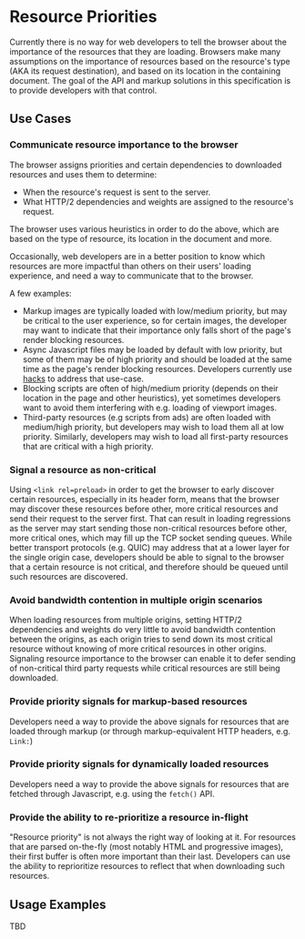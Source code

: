 # Resource Priorities

Currently there is no way for web developers to tell the browser
about the importance of the resources that they are loading. Browsers
make many assumptions on the importance of resources based on the
resource's type (AKA its request destination), and based on its location
in the containing document.
The goal of the API and markup solutions in this specification is to
provide developers with that control.

## Use Cases

### Communicate resource importance to the browser
The browser assigns priorities and certain dependencies to downloaded
resources and uses them to determine:
* When the resource's request is sent to the server.
* What HTTP/2 dependencies and weights are assigned to the resource's
  request.

The browser uses various heuristics in order to do the above, which are
based on the type of resource, its location in the document and more.

Occasionally, web developers are in a better position to know which
resources are more impactful than others on their users' loading experience, and need a way to communicate that to the browser.

A few examples:
* Markup images are typically loaded with low/medium priority, but may
  be critical to the user experience, so for certain images, the
developer may want to indicate that their importance only falls short of
the page's render blocking resources.
* Async Javascript files may be loaded by default with low priority, but
  some of them may be of high priority and should be loaded at the same
time as the page's render blocking resources. Developers currently use
[hacks](https://twitter.com/cramforce/status/900445266750263296) to
address that use-case.
* Blocking scripts are often of high/medium priority (depends on their
  location in the page and other heuristics), yet sometimes developers
want to avoid them interfering with e.g. loading of viewport images.
* Third-party resources (e.g scripts from ads) are often loaded with 
medium/high priority, but developers may wish to load them all at low 
priority. Similarly, developers may wish to load all first-party 
resources that are critical with a high priority.

### Signal a resource as non-critical
Using `<link rel=preload>` in order to get the browser to early
discover certain resources, especially in its header form,  means that the browser may discover these
resources before other, more critical resources and send their request
to the server first. That can result in loading regressions as the
server may start sending those non-critical resources before other, more
critical ones, which may fill up the TCP socket sending queues.
While better transport protocols (e.g. QUIC) may address that at a lower layer for the single origin case, developers should be able to signal to the browser that a certain resource is not critical, and therefore should be queued until such resources are discovered.

### Avoid bandwidth contention in multiple origin scenarios
When loading resources from multiple origins, setting HTTP/2
dependencies and weights do very little to avoid bandwidth contention
between the origins, as each origin tries to send down its most critical
resource without knowing of more critical resources in other origins.
Signaling resource importance to the browser can enable it to defer
sending of non-critical third party requests while critical resources
are still being downloaded.

### Provide priority signals for markup-based resources
Developers need a way to provide the above signals for resources that
are loaded through markup (or through markup-equivalent HTTP headers,
e.g. `Link:`)

### Provide priority signals for dynamically loaded resources
Developers need a way to provide the above signals for resources that
are fetched through Javascript, e.g. using the `fetch()` API.

### Provide the ability to re-prioritize a resource in-flight
"Resource priority" is not always the right way of looking at it. For
resources that are parsed on-the-fly (most notably HTML and progressive images),
their first buffer is often more important than their last. Developers
can use the ability to reprioritize resources to reflect that when
downloading such resources.

## Usage Examples

TBD
